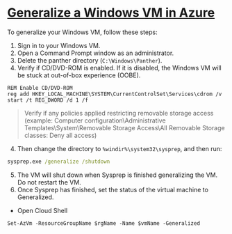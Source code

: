# [Generalize a Windows VM in Azure](https://learn.microsoft.com/en-us/azure/virtual-machines/generalize)

To generalize your Windows VM, follow these steps:
1. Sign in to your Windows VM.
2. Open a Command Prompt window as an administrator.
3. Delete the panther directory (`C:\Windows\Panther`).
4. Verify if CD/DVD-ROM is enabled. If it is disabled, the Windows VM will be stuck at out-of-box experience (OOBE).

```
REM Enable CD/DVD-ROM
reg add HKEY_LOCAL_MACHINE\SYSTEM\CurrentControlSet\Services\cdrom /v start /t REG_DWORD /d 1 /f
```


> Verify if any policies applied restricting removable storage access (example: Computer configuration\Administrative Templates\System\Removable Storage Access\All Removable Storage classes: Deny all access)

4. Then change the directory to `%windir%\system32\sysprep`, and then run:

```cmd
sysprep.exe /generalize /shutdown
```

5. The VM will shut down when Sysprep is finished generalizing the VM. Do not restart the VM.
6. Once Sysprep has finished, set the status of the virtual machine to Generalized.
- Open Cloud Shell

```Azure PowerShell
Set-AzVm -ResourceGroupName $rgName -Name $vmName -Generalized
```
